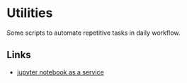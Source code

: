 # Utilities

Some scripts to automate repetitive tasks in daily workflow.

## Links
* [jupyter notebook as a service](start_jupyter_notebook_as_service.md)
